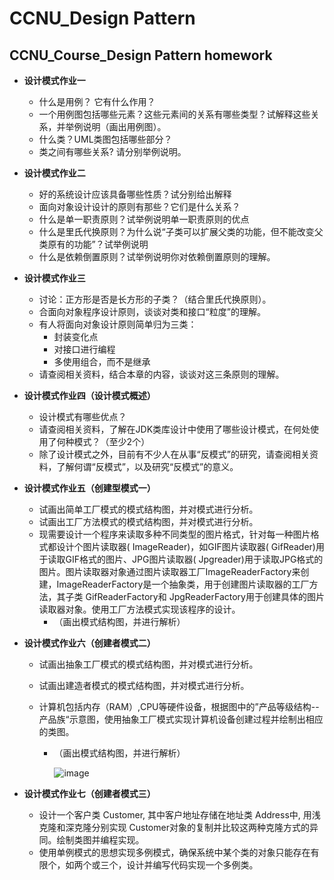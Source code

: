 # CCNU_Design Pattern
## CCNU_Course_Design Pattern  homework

+ **设计模式作业一**
  + 什么是用例？ 它有什么作用？  
  +  一个用例图包括哪些元素？这些元素间的关系有哪些类型？试解释这些关系，并举例说明（画出用例图）。  
  +  什么类？UML类图包括哪些部分？  
  +  类之间有哪些关系? 请分别举例说明。   



+ **设计模式作业二**
  + 好的系统设计应该具备哪些性质？试分别给出解释
  + 面向对象设计设计的原则有那些？它们是什么关系？
  + 什么是单一职责原则？试举例说明单一职责原则的优点
  + 什么是里氏代换原则？为什么说“子类可以扩展父类的功能，但不能改变父类原有的功能”？试举例说明
  + 什么是依赖倒置原则？试举例说明你对依赖倒置原则的理解。



+ **设计模式作业三**
  + 讨论：正方形是否是长方形的子类？（结合里氏代换原则）。
  + 合面向对象程序设计原则，谈谈对类和接口“粒度”的理解。
  + 有人将面向对象设计原则简单归为三类：
    +   封装变化点
    + 对接口进行编程
    + 多使用组合，而不是继承
  + 请查阅相关资料，结合本章的内容，谈谈对这三条原则的理解。



+ **设计模式作业四（设计模式概述）**
  + 设计模式有哪些优点？
  + 请查阅相关资料，了解在JDK类库设计中使用了哪些设计模式，在何处使用了何种模式？（至少2个）
  + 除了设计模式之外，目前有不少人在从事“反模式”的研究，请查阅相关资料，了解何谓“反模式”，以及研究“反模式”的意义。



+ **设计模式作业五（创建型模式一）**
  + 试画出简单工厂模式的模式结构图，并对模式进行分析。  
  + 试画出工厂方法模式的模式结构图，并对模式进行分析。  
  + 现需要设计一个程序来读取多种不同类型的图片格式，针对每一种图片格式都设计个图片读取器( ImageReader)，如GIF图片读取器( GifReader)用于读取GIF格式的图片、JPG图片读取器( Jpgreader)用于读取JPG格式的图片。图片读取器对象通过图片读取器工厂ImageReaderFactory来创建，ImageReaderFactory是一个抽象类，用于创建图片读取器的工厂方法，其子类 GifReaderFactory和  JpgReaderFactory用于创建具体的图片读取器对象。使用工厂方法模式实现该程序的设计。  
    + （画出模式结构图，并进行解析）  



+ **设计模式作业六（创建者模式二）**  

  + 试画出抽象工厂模式的模式结构图，并对模式进行分析。  

  + 试画出建造者模式的模式结构图，并对模式进行分析。

  + 计算机包括内存（RAM）,CPU等硬件设备，根据图中的”产品等级结构--产品族“示意图，使用抽象工厂模式实现计算机设备创建过程并绘制出相应的类图。

    + （画出模式结构图，并进行解析） 

      ![image](https://github.com/baobaotql/CCNU_DesignPattern/blob/master/课后题目/pic1.png)  



+ **设计模式作业七（创建者模式三）**
  + 设计一个客户类 Customer, 其中客户地址存储在地址类 Address中, 用浅克隆和深克隆分别实现 Customer对象的复制并比较这两种克隆方式的异同。绘制类图并编程实现。
  + 使用单例模式的思想实现多例模式，确保系统中某个类的对象只能存在有限个，如两个或三个，设计并编写代码实现一个多例类。